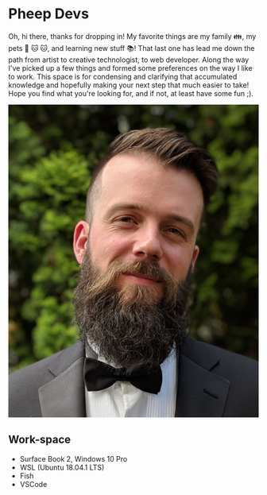 # Pheep Devs

Oh, hi there, thanks for dropping in! My favorite things are my family 👪, my pets 🐶 🐱 🐱, and learning new stuff 📚! That last one has lead me down the path from artist to creative technologist, to web developer. Along the way I've picked up a few things and formed some preferences on the way I like to work. This space is for condensing and clarifying that accumulated knowledge and hopefully making your next step that much easier to take! Hope you find what you're looking for, and if not, at least have some fun ;).

!["Self portrait with plants"](assets/self_portrait.jpg)

## Work-space

- Surface Book 2, Windows 10 Pro
- WSL (Ubuntu 18.04.1 LTS)
- Fish
- VSCode
